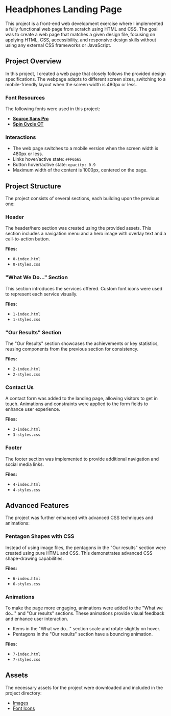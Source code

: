 # Headphones Landing Page

This project is a front-end web development exercise where I implemented a fully functional web page from scratch using HTML and CSS. The goal was to create a web page that matches a given design file, focusing on applying HTML, CSS, accessibility, and responsive design skills without using any external CSS frameworks or JavaScript.

## Project Overview

In this project, I created a web page that closely follows the provided design specifications. The webpage adapts to different screen sizes, switching to a mobile-friendly layout when the screen width is 480px or less.

### Font Resources

The following fonts were used in this project:

- [**Source Sans Pro**](https://github.com/beabzk/alx_html_css/tree/main/headphones/fonts/source-sans-pro)
- [**Spin Cycle OT**](https://github.com/beabzk/alx_html_css/tree/main/headphones/fonts/Spin-Cycle-OT)

### Interactions

- The web page switches to a mobile version when the screen width is 480px or less.
- Links hover/active state: `#FF6565`
- Button hover/active state: `opacity: 0.9`
- Maximum width of the content is 1000px, centered on the page.

## Project Structure

The project consists of several sections, each building upon the previous one:

### Header

The header/hero section was created using the provided assets. This section includes a navigation menu and a hero image with overlay text and a call-to-action button.

**Files:**

- `0-index.html`
- `0-styles.css`

### "What We Do..." Section

This section introduces the services offered. Custom font icons were used to represent each service visually.

**Files:**

- `1-index.html`
- `1-styles.css`

### "Our Results" Section

The "Our Results" section showcases the achievements or key statistics, reusing components from the previous section for consistency.

**Files:**

- `2-index.html`
- `2-styles.css`

### Contact Us

A contact form was added to the landing page, allowing visitors to get in touch. Animations and constraints were applied to the form fields to enhance user experience.

**Files:**

- `3-index.html`
- `3-styles.css`

### Footer

The footer section was implemented to provide additional navigation and social media links.

**Files:**

- `4-index.html`
- `4-styles.css`

## Advanced Features

The project was further enhanced with advanced CSS techniques and animations:

### Pentagon Shapes with CSS

Instead of using image files, the pentagons in the "Our results" section were created using pure HTML and CSS. This demonstrates advanced CSS shape-drawing capabilities.

**Files:**

- `6-index.html`
- `6-styles.css`

### Animations

To make the page more engaging, animations were added to the "What we do..." and "Our results" sections. These animations provide visual feedback and enhance user interaction.

- Items in the "What we do..." section scale and rotate slightly on hover.
- Pentagons in the "Our results" section have a bouncing animation.

**Files:**

- `7-index.html`
- `7-styles.css`

## Assets

The necessary assets for the project were downloaded and included in the project directory:

- [Images](https://github.com/beabzk/alx_html_css/tree/main/headphones/images)
- [Font Icons](https://github.com/beabzk/alx_html_css/tree/main/headphones/fonts)
